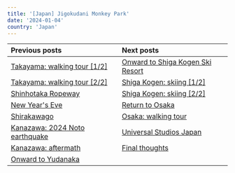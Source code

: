 ```yaml
---
title: '[Japan] Jigokudani Monkey Park'
date: '2024-01-04'
country: 'Japan'
---
```


| Previous posts | Next posts |
| :---           | :---       |
| [Takayama: walking tour [1/2]](./takayama-walking-tour-1) | [Onward to Shiga Kogen Ski Resort](./onward-to-shiga-kogen) |
| [Takayama: walking tour [2/2]](./takayama-walking-tour-2) | [Shiga Kogen: skiing [1/2]](./shiga-kogen-skiing-1) |
| [Shinhotaka Ropeway](./shinhotaka-ropeway) | [Shiga Kogen: skiing [2/2]](./shiga-kogen-skiing-2) |
| [New Year's Eve](./new-years-eve) | [Return to Osaka](./return-to-osaka) |
| [Shirakawago](./shirakawago) | [Osaka: walking tour](./osaka-walking-tour) |
| [Kanazawa: 2024 Noto earthquake](./kanazawa-earthquake) | [Universal Studios Japan](./usj) |
| [Kanazawa: aftermath](./kanazawa-aftermath) | [Final thoughts](./final-thoughts) |
| [Onward to Yudanaka](./onward-to-yudanaka.md) | |
